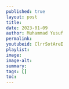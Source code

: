```yaml
---
published: true
layout: post
title: 
date: 2023-01-09
author: Muhammad Yusuf
permalink: 
youtubeid: ClrrSotAreE
playlist: 
image: 
image-alt: 
summary: 
tags: []
toc: 
---
```

